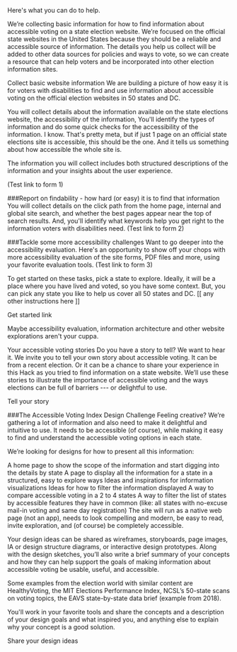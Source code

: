 Here's what you can do to help.

We’re collecting basic information for how to find information about accessible voting on a state election website. We’re focused on the official state websites in the United States because they should be a reliable and accessible source of information. The details you help us collect will be added to other data sources for policies and ways to vote, so we can create a resource that can help voters and be incorporated into other election information sites.

Collect basic website information
We are building a picture of how easy it is for voters with disabilities to find and use information about accessible voting on the official election websites in 50 states and DC.

You will collect details about the information available on the state elections website, the accessibility of the information, You'll identify the types of information and do some quick checks for the accessibility of the information. I know. That's pretty meta, but if just 1 page on an official state elections site is accessible, this should be the one. And it tells us something about how accessible the whole site is.

The information you will collect includes both structured descriptions of the information and your insights about the user experience.

(Test link to form 1)

###Report on findability - how hard (or easy) it is to find that information
You will collect details on the click path from the home page, internal and global site search, and whether the best pages appear near the top of search results. And, you'll identify what keywords help you get right to the information voters with disabilities need. (Test link to form 2)

###Tackle some more accessibility challenges
Want to go deeper into the accessibility evaluation. Here's an opportunity to show off your chops with more accessibility evaluation of the site forms, PDF files and more, using your favorite evaluation tools. (Test link to form 3)

To get started on these tasks, pick a state to explore. Ideally, it will be a place where you have lived and voted, so you have some context. But, you can pick any state you like to help us cover all 50 states and DC. [[ any other instructions here ]]

Get started link

Maybe accessibility evaluation, information architecture and other website explorations aren't your cuppa.

Your accessible voting stories
Do you have a story to tell? We want to hear it. We invite you to tell your own story about accessible voting. It can be from a recent election. Or it can be a chance to share your experience in this Hack as you tried to find information on a state website. We’ll use these stories to illustrate the importance of accessible voting and the ways elections can be full of barriers --- or delightful to use.

Tell your story

###The Accessible Voting Index Design Challenge
Feeling creative? We’re gathering a lot of information and also need to make it delightful and intuitive to use. It needs to be accessible (of course), while making it easy to find and understand the accessible voting options in each state.

We’re looking for designs for how to present all this information:

A home page to show the scope of the information and start digging into the details by state
A page to display all the information for a state in a structured, easy to explore ways
Ideas and inspirations for information visualizations
Ideas for how to filter the information displayed
A way to compare accessible voting in a 2 to 4 states
A way to filter the list of states by accessible features they have in common (like: all states with no-excuse mail-in voting and same day registration)
The site will run as a native web page (not an app), needs to look compelling and modern, be easy to read, invite exploration, and (of course) be completely accessible.

Your design ideas can be shared as wireframes, storyboards, page images, IA or design structure diagrams, or interactive design prototypes.
Along with the design sketches, you’ll also write a brief summary of your concepts and how they can help support the goals of making information about accessible voting be usable, useful, and accessible.

Some examples from the election world with similar content are HealthyVoting, the MIT Elections Performance Index, NCSL’s 50-state scans on voting topics, the EAVS state-by-state data brief (example from 2018).

You'll work in your favorite tools and share the concepts and a description of your design goals and what inspired you, and anything else to explain why your concept is a good solution.

Share your design ideas
